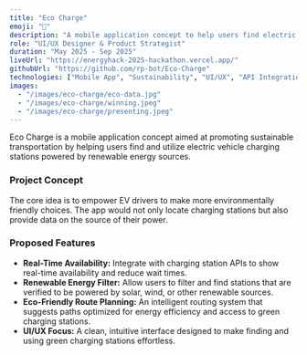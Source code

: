 ```yaml
---
title: "Eco Charge"
emoji: "🔋"
description: "A mobile application concept to help users find electric vehicle charging stations powered by renewable energy sources, promoting sustainable transportation."
role: "UI/UX Designer & Product Strategist"
duration: "May 2025 - Sep 2025"
liveUrl: "https://energyhack-2025-hackathon.vercel.app/"
githubUrl: "https://github.com/rp-bot/Eco-Charge"
technologies: ["Mobile App", "Sustainability", "UI/UX", "API Integration"]
images:
  - "/images/eco-charge/eco-data.jpg"
  - "/images/eco-charge/winning.jpeg"
  - "/images/eco-charge/presenting.jpeg"
---
```


Eco Charge is a mobile application concept aimed at promoting sustainable transportation by helping users find and utilize electric vehicle charging stations powered by renewable energy sources.

### Project Concept

The core idea is to empower EV drivers to make more environmentally friendly choices. The app would not only locate charging stations but also provide data on the source of their power.

### Proposed Features

- **Real-Time Availability:** Integrate with charging station APIs to show real-time availability and reduce wait times.
- **Renewable Energy Filter:** Allow users to filter and find stations that are verified to be powered by solar, wind, or other renewable sources.
- **Eco-Friendly Route Planning:** An intelligent routing system that suggests paths optimized for energy efficiency and access to green charging stations.
- **UI/UX Focus:** A clean, intuitive interface designed to make finding and using green charging stations effortless.
